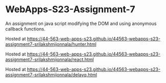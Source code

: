 # WebApps-S23-Assignment-7
An assignment on java script modifying the DOM and using anonymous callback functions.

Hosted at https://44-563-web-apps-s23.github.io/44563-webapps-s23-assignment7-srilakshmijonnala/hunter.html

Hosted at https://44-563-web-apps-s23.github.io/44563-webapps-s23-assignment7-srilakshmijonnala/react.html

Hosted at https://44-563-web-apps-s23.github.io/44563-webapps-s23-assignment7-srilakshmijonnala/delayq.html
